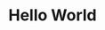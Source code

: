 # Hello World


<script src="https://unpkg.com/prettier@2.7.1/standalone.js"></script>
<script src="https://unpkg.com/prettier@2.7.1/parser-graphql.js"></script>
<script>
  prettier.format(`.navBar {color: red; background-color: black;}`, {
    parser(text, {}) {
        console.log('what is text', text);
        let insideRules = false;
        let ruleName = false;
        for (let i = 0; i < text.length; i++) {
            if (text.charAt(i) == '{') {
                insideRules = true;
                ruleName = false;
            }
            if (text.chartAt(i) == '.') {
                ruleName = true;
            }
            if (text.charAt(i) == '}') {
                insideRules = false;
            }
        }
    }
  }, {tabWidth: 2, endOfLine: 'lf'});
</script>